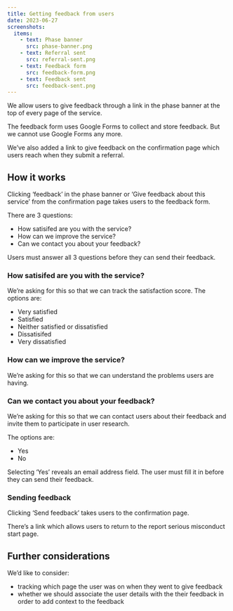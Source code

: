 ```yaml
---
title: Getting feedback from users
date: 2023-06-27
screenshots:
  items:
    - text: Phase banner
      src: phase-banner.png
    - text: Referral sent
      src: referral-sent.png
    - text: Feedback form
      src: feedback-form.png
    - text: Feedback sent
      src: feedback-sent.png
---
```


We allow users to give feedback through a link in the phase banner at the top of every page of the service.

The feedback form uses Google Forms to collect and store feedback. But we cannot use Google Forms any more.

We’ve also added a link to give feedback on the confirmation page which users reach when they submit a referral.

## How it works

Clicking ‘feedback’ in the phase banner or ‘Give feedback about this service’ from the confirmation page takes users to the feedback form.

There are 3 questions:

- How satisifed are you with the service?
- How can we improve the service?
- Can we contact you about your feedback?

Users must answer all 3 questions before they can send their feedback.

### How satisifed are you with the service?

We’re asking for this so that we can track the satisfaction score. The options are:

- Very satisfied
- Satisfied
- Neither satisfied or dissatisfied
- Dissatisifed
- Very dissatisfied

### How can we improve the service?

We’re asking for this so that we can understand the problems users are having.

### Can we contact you about your feedback?

We’re asking for this so that we can contact users about their feedback and invite them to participate in user research.

The options are:

- Yes
- No

Selecting ‘Yes’ reveals an email address field. The user must fill it in before they can send their feedback.

### Sending feedback

Clicking ‘Send feedback’ takes users to the confirmation page.

There’s a link which allows users to return to the report serious misconduct start page.

## Further considerations

We’d like to consider:

- tracking which page the user was on when they went to give feedback
- whether we should associate the user details with the their feedback in order to add context to the feedback
